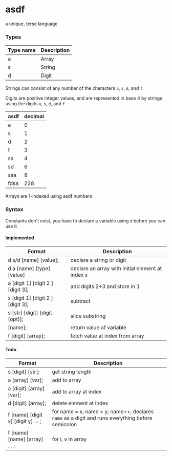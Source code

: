 # asdf
a unique, terse language

### Types

Type name | Description
--- | ---
a | Array
s | String
d | Digit

Strings can consist of any number of the characters `a`, `s`, `d`, and `f`.

Digits are positive integer values, and are represented in base 4 by strings using the digits `a`, `s`, `d`, and `f`

asdf | decimal
--- | ---
a | 0
s | 1
d | 2
f | 3
sa | 4
sd | 6
saa | 8
fdsa | 228

Arrays are 1-indexed using asdf numbers.

### Syntax
Constants don't exist, you have to declare a variable using `d` before you can use it

#### Implemented
Format | Description
--- | ---
d s/d [name] [value]; | declare a string or digit
d a [name] [type] [value] | declare an array with initial element at index `s`
a [digit 1] [digit 2 ] [digit 3]; | add digits 2+3 and store in 1
s [digit 1] [digit 2 ] [digit 3]; | subtract
s [str] [digit] [digit (opt)];	| slice substring
[name];	| return value of variable
f [digit] [array]; | fetch value at index from array

#### Todo
Format | Description
--- | ---
s [digit] [str]; | get string length
a [array] [var]; | add to array
a [digit] [array] [var]; | add to array at index
d [digit] [array]; | delete element at index
f [name] [digit x] [digit y] ... ; | for name = x; name < y; name++; 	declares `name` as a digit and runs everything before semicolon
f [name] [name] [array] ... ; | for i, v in array
